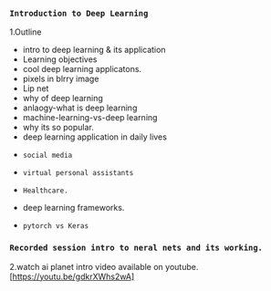 ### `Introduction to Deep Learning`
1.Outline
* intro to deep learning & its application
* Learning objectives
* cool deep learning applicatons.
*   pixels in blrry image
*   Lip net
*  why of deep learning
*  anlaogy-what is deep learning
*  machine-learning-vs-deep learning
*  why its so popular.
*  deep learning application in daily lives
*     social media
*     virtual personal assistants
*     Healthcare.
*  deep learning frameworks.
*     pytorch vs Keras
### `Recorded session intro to neral nets and its working.`
2.watch ai planet intro video available on youtube.[https://youtu.be/gdkrXWhs2wA]

